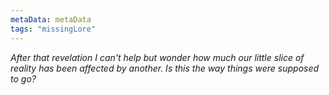 ```yaml
---
metaData: metaData
tags: "missingLore"
---
```


*After that revelation I can't help but wonder how much our little slice of reality has been affected by another. Is this the way things were supposed to go?*